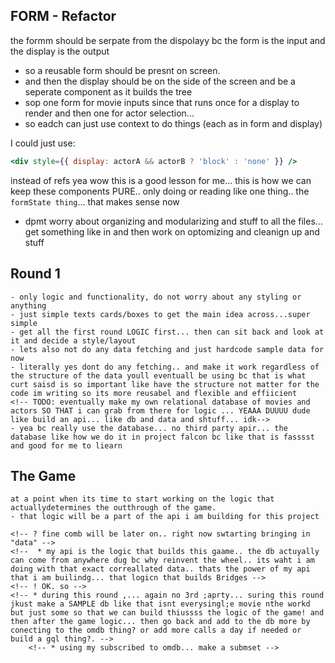 ## FORM - Refactor
<!--* we need a different approacj wheere i like have the same form stay in the middle of the screen for inputs/btn clicks, and then a seperate component that renders the cards on the side of the screen aka buildin9g the tree -->
the formm should be serpate from the dispolayy bc the form is the input and the display is the output
- so a reusable form should be presnt on screen.
- and then the display should be on the side of the screen and be a seperate component as it builds the tree
- sop one form for movie inputs since that runs once for a display to render and then one for actor selection... 
- so eadch can just use context to do things (each as in form and display)
<!-- ! make it so the form is always on the botoom and the display tree is built up top -->
I could just use:
```jsx
<div style={{ display: actorA && actorB ? 'block' : 'none' }} />
``` 
instead of refs 
yea wow this is a good lesson for me... this is how we can keep these components PURE.. only doing or reading like one thing..
the ```formState thing```... that makes sense now
<!-- NOW -->
<!--* hokay got the form part going proper!  NEXT:: get the display to respond to this shiz-->

- dpmt worry about organizing and modularizing and stuff to all the files... get something like in and then work on optomizing and cleanign up and stuff




<!-- ! no display -->


## Round 1
    - only logic and functionality, do not worry about any styling or anything
    - just simple texts cards/boxes to get the main idea across...super simple
    - get all the first round LOGIC first... then can sit back and look at it and decide a style/layout
    - lets also not do any data fetching and just hardcode sample data for now
    - literally yes dont do any fetching.. and make it work regardless of the structure of the data youll eventuall be using bc that is what curt saisd is so important like have the structure not matter for the code im writing so its more reusabel and flexible and effiicient
    <!-- TODO: eventually make my own relational database of movies and actors SO THAT i can grab from there for logic ... YEAAA DUUUU dude like build an api... like db and data and shtuff... idk-->
    - yea bc really use the database... no third party apir... the database like how we do it in project falcon bc like that is fasssst and good for me to liearn




## The Game
    at a point when its time to start working on the logic that actuallydetermines the outthrough of the game.
    - that logic will be a part of the api i am building for this project

    <!-- ? fine comb will be later on.. right now swtarting bringing in "data" -->
    <!--  * my api is the logic that builds this gaame.. the db actuyally can come from anywhere dug bc why reinvent the wheel.. its waht i am doing with that exact correallated data.. thats the power of my api that i am builindg... that logicn that builds Bridges -->
    <!-- ! OK. so -->
    <!-- * during this round ,... again no 3rd ;aprty... suring this round jkust make a SAMPLE db like that isnt everysingl;e movie nthe workd but just some so that we can build thiussss the logic of the game! and then after the game logic... then go back and add to the db more by conecting to the omdb thing? or add more calls a day if needed or build a gql thing?. -->
        <!-- * using my subscribed to omdb... make a submset -->